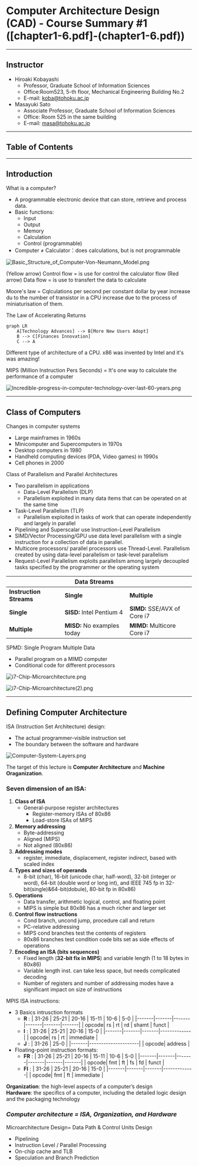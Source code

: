 # Computer Architecture Design (CAD) - Course Summary #1 ([chapter1-6.pdf]-(chapter1-6.pdf))

---

## Instructor
- Hiroaki Kobayashi
    - Professor, Graduate School of Information Sciences 
    - Office:Room523, 5-th floor, Mechanical Engineering Building No.2
    - E-mail: koba@tohoku.ac.jp
- Masayuki Sato
    - Associate Professor, Graduate School of Information Sciences
    - Office: Room 525 in the same building
    - E-mail: masa@tohoku.ac.jp

---

## Table of Contents


---

## Introduction
What is a computer?
- A programmable electronic device that can store, retrieve and process data.
- Basic functions:
    - Input
    - Output
    - Memory
    - Calculation
    - Control (programmable)
- Computer $\neq$ Calculator：does calculations, but is not programmable

![Basic_Structure_of_Computer-Von-Neumann_Model.png](image/Basic_Structure_of_Computer-Von-Neumann_Model.png)

(Yellow arrow) Control flow = is use for control the calculator flow
(Red arrow) Data flow = is use to transfert the data to calculate

Moore's law = Cqlculations per second per constant dollar by year increase du to the number of transistor in a CPU increase due to the process of miniaturisation of them.

The Law of Accelerating Returns
```mermaid
graph LR
    A[Technology Advances] --> B[More New Users Adopt]
    B --> C[Finances Innovation]
    C --> A
```

Different type of architecture of a CPU. x86 was invented by Intel and it's was amazing!

MIPS (Million Instruction Pers Seconds) = It's one way to calculate the performance of a computer

![Incredible-progress-in-computer-technology-over-last-60-years.png](image/Incredible-progress-in-computer-technology-over-last-60-years.png)

---

## Class of Computers
Changes in computer systems
- Large mainframes in 1960s
- Minicomputer and Supercomputers in 1970s
- Desktop computers in 1980
- Handheld computing devices (PDA, Video games) in 1990s
- Cell phones in 2000

Class of Parallelism and Parallel Architectures
- Two parallelism in applications
    - Data-Level Parallelism (DLP)
    - Parallelism exploited in many data items that can be operated on at the same time
- Task-Level Parallelism (TLP)
    - Parallelism exploited in tasks of work that can operate independently and largely in parallel
- Pipelining and Superscalar use Instruction-Level Parallelism
- SIMD/Vector Processing/GPU use data level parallelism with a single instruction for a collection of data in parallel.
- Multicore processors/ parallel processors use Thread-Level. Parallelism created by using data-level parallelism or task-level parallelism
- Request-Level Parallelism exploits parallelism among largely decoupled tasks specified by the programmer or the operating system


|                     | **Data Streams**           |                      |
|---------------------|----------------------------|----------------------|
| **Instruction Streams** | **Single**               | **Multiple**         |
| **Single**          | **SISD:** Intel Pentium 4  | **SIMD:** SSE/AVX of Core i7 |
| **Multiple**        | **MISD:** No examples today | **MIMD:** Multicore Core i7 |


SPMD: Single Program Multiple Data
- Parallel program on a MIMD computer
- Conditional code for different processors

![i7-Chip-Microarchitecture.png](image/i7-Chip-Microarchitecture.png)

![i7-Chip-Microarchitecture(2).png](image/i7-Chip-Microarchitecture(2).png)

---

## Defining Computer Architecture
ISA (Instruction Set Architecture) design:
- The actual programmer-visible instruction set
- The boundary between the software and hardware

![Computer-System-Layers.png](image/Computer-System-Layers.png)

The target of this lecture is **Computer Architecture** and **Machine Oraganization**.

### Seven dimension of an ISA:
1. **Class of ISA**
    - General-purpose register architectures
        - Register-memory ISAs of 80x86
        - Load-store ISAs of MIPS
2. **Memory addressing**
    - Byte-addressing
    - Aligned (MIPS)
    - Not aligned (80x86)
3. **Addressing modes**
    - register, immediate, displacement, register indirect, based with scaled index
4. **Types and sizes of operands**
    - 8-bit (char), 16-bit (unicode char, half-word), 32-bit (integer or word), 64-bit (double word or long int), and IEEE 745 fp in 32-bit(single)&64-bit(dobule), 80-bit fp in 80x86)
5. **Operations**
    - Data transfer, arithmetic logical, control, and floating point
    - MIPS is simple but 80x86 has a much richer and larger set
6. **Control flow instructions**
    - Cond branch, uncond jump, procedure call and return
    - PC-relative addressing
    - MIPS cond branches test the contents of registers
    - 80x86 branches test condition code bits set as side effects of operations
7. **Encoding an ISA (bits sequences)**
    - Fixed length (**32-bit fix in MIPS**) and variable length (1 to 18 bytes in 80x86)
    - Variable length inst. can take less space, but needs complicated decoding
    - Number of registers and number of addressing modes have a significant impact on size of instructions

MPIS ISA instructions:
- 3 Basics intrusction formats
    - **R** : 
        | 31-26 | 25-21 | 20-16 | 15-11 | 10-6  | 5-0   |
        |-------|-------|-------|-------|-------|-------|
        | opcode|   rs  |   rt  |   rd  | shamt | funct |
    - **I** : 
        | 31-26 | 25-21 | 20-16 | 15-0        |
        |-------|-------|-------|-------------|
        | opcode|   rs  |   rt  | immediate   |
    - **J** : 
        | 31-26 | 25-0                |
        |-------|---------------------|
        | opcode| address             |
- Floating-point instruction formats:
    - **FR** :
        | 31-26 | 25-21 | 20-16 | 15-11 | 10-6  | 5-0   |
        |-------|-------|-------|-------|-------|-------|
        | opcode|  fmt  |   ft  |   fs  |   fd  | funct |
    - **FI** :
        | 31-26 | 25-21 | 20-16 | 15-0        |
        |-------|-------|-------|-------------|
        | opcode|  fmt  |   ft  | immediate   |

**Organization**: the high-level aspects of a computer’s design \
**Hardware**: the specifics of a computer, including the detailed logic design and the packaging technology

### ***Computer architecture = ISA, Organization, and Hardware***

Microarchitecture Design= Data Path & Control Units Design
- Pipelining
- Instruction Level / Parallel Processing
- On-chip cache and TLB
- Speculation and Branch Prediction

